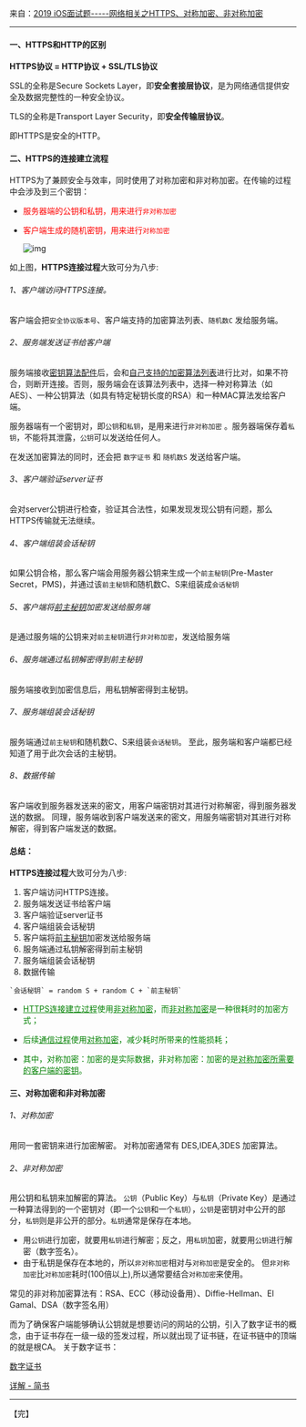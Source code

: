来自：[2019 iOS面试题-----网络相关之HTTPS、对称加密、非对称加密](https://juejin.im/post/5e1461c1f265da5d1002c979)



---



#### 一、HTTPS和HTTP的区别

**HTTPS协议 = HTTP协议 + SSL/TLS协议**

SSL的全称是Secure Sockets Layer，即**安全套接层协议**，是为网络通信提供安全及数据完整性的一种安全协议。

TLS的全称是Transport Layer Security，即**安全传输层协议**。

即HTTPS是安全的HTTP。



#### 二、HTTPS的连接建立流程

HTTPS为了兼顾安全与效率，同时使用了对称加密和非对称加密。在传输的过程中会涉及到三个密钥：

- <font color=#FF0000>服务器端的公钥和私钥，用来进行`非对称加密`</font>

- <font color=#FF0000>客户端生成的随机密钥，用来进行`对称加密`</font>

  

  ![img](https://user-gold-cdn.xitu.io/2020/1/7/16f7f9e08a6a2eaa?imageView2/0/w/1280/h/960/format/png/ignore-error/1)

  

如上图，**HTTPS连接过程**大致可分为八步:

###### 1、客户端访问HTTPS连接。

客户端会把`安全协议版本号`、客户端支持的加密算法列表、`随机数C` 发给服务端。

###### 2、服务端发送证书给客户端

服务端接收<u>密钥算法配件</u>后，会和<u>自己支持的加密算法列表</u>进行比对，如果不符合，则断开连接。否则，服务端会在该算法列表中，选择一种对称算法（如AES）、一种公钥算法（如具有特定秘钥长度的RSA）和一种MAC算法发给客户端。

服务器端有一个密钥对，即`公钥`和`私钥`，是用来进行`非对称加密` 。服务器端保存着`私钥`，不能将其泄露，`公钥`可以发送给任何人。

 在发送加密算法的同时，还会把 `数字证书` 和 `随机数S` 发送给客户端。

###### 3、客户端验证server证书

会对server公钥进行检查，验证其合法性，如果发现发现公钥有问题，那么HTTPS传输就无法继续。

###### 4、客户端组装会话秘钥

如果公钥合格，那么客户端会用服务器公钥来生成一个`前主秘钥`(Pre-Master Secret，PMS)，并通过该`前主秘钥`和随机数C、S来组装成`会话秘钥`

###### 5、客户端将<u>前主秘钥</u>加密发送给服务端

是通过服务端的公钥来对`前主秘钥`进行`非对称加密`，发送给服务端

###### 6、服务端通过私钥解密得到前主秘钥

服务端接收到加密信息后，用私钥解密得到主秘钥。

###### 7、服务端组装会话秘钥

服务端通过`前主秘钥`和随机数C、S来组装`会话秘钥`。
 至此，服务端和客户端都已经知道了用于此次会话的主秘钥。

###### 8、数据传输

客户端收到服务器发送来的密文，用客户端密钥对其进行对称解密，得到服务器发送的数据。
 同理，服务端收到客户端发送来的密文，用服务端密钥对其进行对称解密，得到客户端发送的数据。

#### 总结：



**HTTPS连接过程**大致可分为八步:

1. 客户端访问HTTPS连接。
2. 服务端发送证书给客户端
3. 客户端验证server证书
4. 客户端组装会话秘钥
5. 客户端将<u>前主秘钥</u>加密发送给服务端
6. 服务端通过私钥解密得到前主秘钥
7. 服务端组装会话秘钥
8. 数据传输



```
`会话秘钥` = random S + random C + `前主秘钥`
```

-  <font color=#038103><u>HTTPS连接建立过程</u>使用<u>非对称加密</u>，而<u>非对称加密</u>是一种很耗时的加密方式；</font>

-  <font color=#038103>后续<u>通信过程</u>使用<u>对称加密</u>，减少耗时所带来的性能损耗；</font>

-  <font color=#038103>其中，对称加密：加密的是实际数据，非对称加密：加密的是<u>对称加密所需要的客户端的密钥</u>。</font>







#### 三、对称加密和非对称加密

###### 1、对称加密

用同一套密钥来进行加密解密。
 对称加密通常有 DES,IDEA,3DES 加密算法。

###### 2、非对称加密

用公钥和私钥来加解密的算法。
 `公钥`（Public Key）与`私钥`（Private Key）是通过一种算法得到的一个密钥对（即一个`公钥`和一个`私钥`），`公钥`是密钥对中公开的部分，`私钥`则是非公开的部分。`私钥`通常是保存在本地。

- 用`公钥`进行加密，就要用`私钥`进行解密；反之，用`私钥`加密，就要用`公钥`进行解密（数字签名）。
- 由于私钥是保存在本地的，所以`非对称加密`相对与`对称加密`是安全的。
   但`非对称加密`比`对称加密`耗时(100倍以上),所以通常要结合`对称加密`来使用。

常见的非对称加密算法有：RSA、ECC（移动设备用）、Diffie-Hellman、El Gamal、DSA（数字签名用）

而为了确保客户端能够确认公钥就是想要访问的网站的公钥，引入了数字证书的概念，由于证书存在一级一级的签发过程，所以就出现了证书链，在证书链中的顶端的就是根CA。
 关于数字证书： 

[数字证书](https://www.jianshu.com/p/3371740b7b02)

[详解 - 简书](https://www.jianshu.com/p/3371740b7b02)



---

【完】